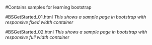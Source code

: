 #Contains samples for learning bootstrap

#BSGetStarted_01.html
*This shows a sample page in bootstrap with responsive fixed width container*

#BSGetStarted_02.html
*This shows a sample page in bootstrap with responsive full width container*